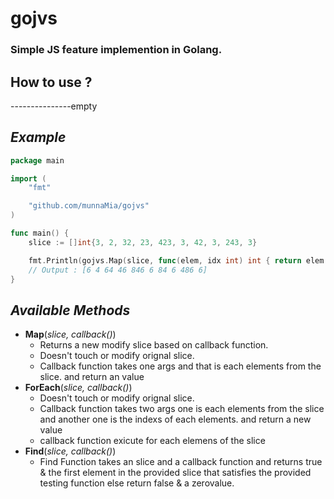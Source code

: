 # gojvs
### Simple JS feature implemention in Golang.

## How to use ?
---------------empty


## *Example*

```go
package main

import (
	"fmt"

	"github.com/munnaMia/gojvs"
)

func main() {
    slice := []int{3, 2, 32, 23, 423, 3, 42, 3, 243, 3}

	fmt.Println(gojvs.Map(slice, func(elem, idx int) int { return elem * 2 }))
    // Output : [6 4 64 46 846 6 84 6 486 6]
}

```



## *Available Methods*
- **Map**(*slice, callback()*)
	- Returns a new modify slice based on callback function.
	- Doesn't touch or modify orignal slice.	
	- Callback function takes one args and that is each elements from the slice. and return an value 
- **ForEach**(*slice, callback()*)
	- Doesn't touch or modify orignal slice.	
	- Callback function takes two args one is each elements from the slice and another one is the indexs of each elements. and return a new value 
	- callback function exicute for each elemens of the slice
- **Find**(*slice, callback()*)
	- Find Function takes an slice and a callback function and returns true & the first element in the provided slice that satisfies the provided testing function else return false & a zerovalue.


